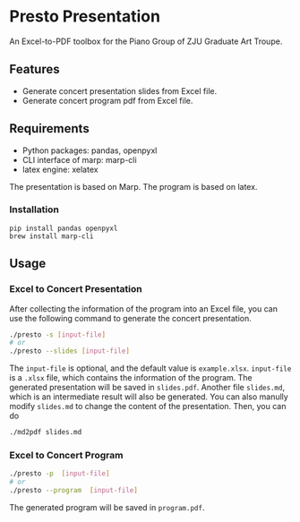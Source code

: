 # Presto Presentation
An Excel-to-PDF toolbox for the Piano Group of ZJU Graduate Art Troupe.

## Features
* Generate concert presentation slides from Excel file.
* Generate concert program pdf from Excel file.


## Requirements
* Python packages: pandas, openpyxl
* CLI interface of marp: marp-cli
* latex engine: xelatex

The presentation is based on Marp. The program is based on latex.

### Installation
```
pip install pandas openpyxl
brew install marp-cli
```


## Usage

### Excel to Concert Presentation
After collecting the information of the program into an Excel file, you can use the following command to generate the concert presentation.

```bash
./presto -s [input-file]
# or
./presto --slides [input-file]
```
The `input-file` is optional, and the default value is `example.xlsx`.  `input-file` is a `.xlsx` file, which contains the information of the program.  The generated presentation will be saved in `slides.pdf`.  Another file `slides.md`, which is an intermediate result will also be generated.  You can also manully modify `slides.md` to change the content of the presentation. Then, you can do
```bash
./md2pdf slides.md 
```


### Excel to Concert Program

```bash
./presto -p  [input-file]
# or
./presto --program  [input-file]
```
The generated program will be saved in `program.pdf`.

